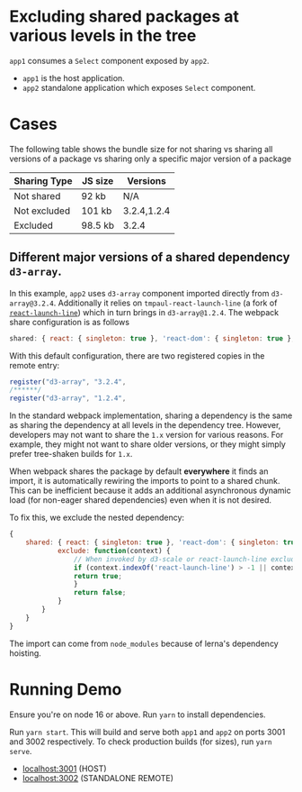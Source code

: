 # Excluding shared packages at various levels in the tree

`app1` consumes a `Select` component exposed by `app2`.

- `app1` is the host application.
- `app2` standalone application which exposes `Select` component.

# Cases

The following table shows the bundle size for not sharing vs sharing all versions of a package vs sharing only
a specific major version of a package

| Sharing Type | JS size |  Versions |
---------------|-----------|---------|
| Not shared |   92 kb |  N/A |
| Not excluded |  101 kb     | 3.2.4,1.2.4 |
| Excluded  |    98.5 kb   | 3.2.4 |

## Different major versions of a shared dependency `d3-array`.

In this example, `app2` uses `d3-array` component imported directly from `d3-array@3.2.4`. Additionally it relies
on `tmpaul-react-launch-line` (a fork of [`react-launch-line`](https://github.com/michaellyons/react-launch-line)) which in turn brings in `d3-array@1.2.4`. The webpack share configuration is as follows

```javascript
shared: { react: { singleton: true }, 'react-dom': { singleton: true }, 'd3-array': {} }
```

With this default configuration, there are two registered copies in the remote entry:

```javascript
register("d3-array", "3.2.4", 
/******/
register("d3-array", "1.2.4", 
```

In the standard webpack implementation, sharing a dependency is the same as sharing the dependency at all levels in the dependency tree. However, developers may not want to share the `1.x` version for various reasons. For example, they might not want to share older versions, or they might simply prefer tree-shaken builds for `1.x`.

When webpack shares the package by default **everywhere** it finds an import, it is automatically rewiring the imports to point to a shared chunk. This can be inefficient because it adds an additional asynchronous dynamic load (for non-eager shared dependencies) even when it is not desired.

To fix this, we exclude the nested dependency:

```javascript
{
    shared: { react: { singleton: true }, 'react-dom': { singleton: true }, 'd3-array': {
            exclude: function(context) {
                // When invoked by d3-scale or react-launch-line exclude from sharing
                if (context.indexOf('react-launch-line') > -1 || context.indexOf('node_modules') > -1) {
                return true;
                }
                return false;
            }
        } 
    }
}
```

The import can come from `node_modules` because of lerna's dependency hoisting.

# Running Demo

Ensure you're on node 16 or above. Run `yarn` to install dependencies.

Run `yarn start`. This will build and serve both `app1` and `app2` on ports 3001 and 3002 respectively.
To check production builds (for sizes), run `yarn serve`.

- [localhost:3001](http://localhost:3001/) (HOST)
- [localhost:3002](http://localhost:3002/) (STANDALONE REMOTE)
